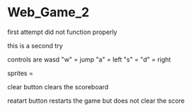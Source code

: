 # Web_Game_2
first attempt did not function properly

this is a second try

controls are wasd
"w" = jump
"a" = left
"s" = 
"d" = right

sprites = 

clear button clears the scoreboard

reatart button restarts the game but does not clear the score
